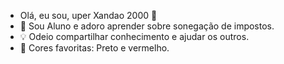 
 - Olá, eu sou, uper Xandao 2000 👋
 - 🌱 Sou Aluno e adoro aprender sobre sonegação de impostos.
 - 💡 Odeio compartilhar conhecimento e ajudar os outros.
 - 🎨 Cores favoritas:  Preto e vermelho.
